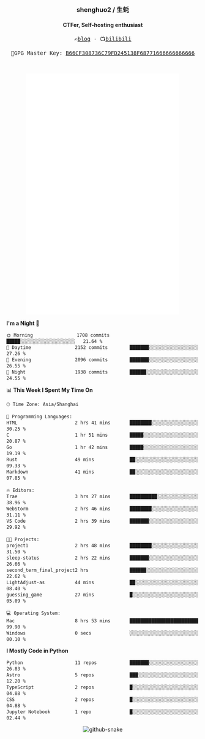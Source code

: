 <h3 align="center"> shenghuo2 / 生蚝 </h3>
<h4 align="center" >CTFer, Self-hosting enthusiast</h3>


<p align="center">
  <samp>
    ✍️<a href="https://blog.shenghuo2.top/">blog</a> -
    📺<a href="https://space.bilibili.com/85894935">bilibili</a>
  </samp>
</p>
<p align="center">
  <samp>
     🔐GPG Master Key: <a align="center" href="https://github.com/shenghuo2.gpg">B66CF308736C79FD245138F68771666666666666</a>
  </samp>
</p>
<br>
<p align="center">
  <a href="https://github.com/shenghuo2">
    <img width="400" align="top" src="https://github.com/shenghuo2/shenghuo2/blob/main/metrics.left.svg" />
  </a>
  <a href="https://github.com/shenghuo2">
    <img width="400" align="top" src="https://github.com/shenghuo2/shenghuo2/blob/main/metrics.right.svg" />
  </a>
</p>


<!--START_SECTION:waka-->
**I'm a Night 🦉** 

```text
🌞 Morning                1708 commits        █████░░░░░░░░░░░░░░░░░░░░   21.64 % 
🌆 Daytime                2152 commits        ███████░░░░░░░░░░░░░░░░░░   27.26 % 
🌃 Evening                2096 commits        ███████░░░░░░░░░░░░░░░░░░   26.55 % 
🌙 Night                  1938 commits        ██████░░░░░░░░░░░░░░░░░░░   24.55 % 
```


📊 **This Week I Spent My Time On** 

```text
🕑︎ Time Zone: Asia/Shanghai

💬 Programming Languages: 
HTML                     2 hrs 41 mins       ████████░░░░░░░░░░░░░░░░░   30.25 % 
C                        1 hr 51 mins        █████░░░░░░░░░░░░░░░░░░░░   20.87 % 
Go                       1 hr 42 mins        █████░░░░░░░░░░░░░░░░░░░░   19.19 % 
Rust                     49 mins             ██░░░░░░░░░░░░░░░░░░░░░░░   09.33 % 
Markdown                 41 mins             ██░░░░░░░░░░░░░░░░░░░░░░░   07.85 % 

🔥 Editors: 
Trae                     3 hrs 27 mins       ██████████░░░░░░░░░░░░░░░   38.96 % 
WebStorm                 2 hrs 46 mins       ████████░░░░░░░░░░░░░░░░░   31.11 % 
VS Code                  2 hrs 39 mins       ███████░░░░░░░░░░░░░░░░░░   29.92 % 

🐱‍💻 Projects: 
project1                 2 hrs 48 mins       ████████░░░░░░░░░░░░░░░░░   31.50 % 
sleep-status             2 hrs 22 mins       ███████░░░░░░░░░░░░░░░░░░   26.66 % 
second_term_final_project2 hrs               ██████░░░░░░░░░░░░░░░░░░░   22.62 % 
LightAdjust-as           44 mins             ██░░░░░░░░░░░░░░░░░░░░░░░   08.40 % 
guessing_game            27 mins             █░░░░░░░░░░░░░░░░░░░░░░░░   05.09 % 

💻 Operating System: 
Mac                      8 hrs 53 mins       █████████████████████████   99.90 % 
Windows                  0 secs              ░░░░░░░░░░░░░░░░░░░░░░░░░   00.10 % 
```

**I Mostly Code in Python** 

```text
Python                   11 repos            ███████░░░░░░░░░░░░░░░░░░   26.83 % 
Astro                    5 repos             ███░░░░░░░░░░░░░░░░░░░░░░   12.20 % 
TypeScript               2 repos             █░░░░░░░░░░░░░░░░░░░░░░░░   04.88 % 
CSS                      2 repos             █░░░░░░░░░░░░░░░░░░░░░░░░   04.88 % 
Jupyter Notebook         1 repo              █░░░░░░░░░░░░░░░░░░░░░░░░   02.44 % 
```




<!--END_SECTION:waka-->


<div align="center">
  <picture>
    <source media="(prefers-color-scheme: dark)" srcset="https://gist.githubusercontent.com/shenghuo2/bfce20b14ab0484cef03bae6e60e0b3a/raw/github-snake-dark.svg" />
    <source media="(prefers-color-scheme: light)" srcset="https://gist.githubusercontent.com/shenghuo2/bfce20b14ab0484cef03bae6e60e0b3a/raw/github-snake.svg" />
    <img alt="github-snake" src="https://gist.githubusercontent.com/shenghuo2/bfce20b14ab0484cef03bae6e60e0b3a/raw/github-snake.svg" />
  </picture>
</div>

<!--
**shenghuo2/shenghuo2** is a ✨ _special_ ✨ repository because its `README.md` (this file) appears on your GitHub profile.

Here are some ideas to get you started:

- 🔭 I’m currently working on ...
- 🌱 I’m currently learning ...
- 👯 I’m looking to collaborate on ...
- 🤔 I’m looking for help with ...
- 💬 Ask me about ...
- 📫 How to reach me: ...
- 😄 Pronouns: ...
- ⚡ Fun fact: ...
-->
